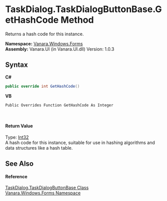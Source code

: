 # TaskDialog.TaskDialogButtonBase.GetHashCode Method 
 

Returns a hash code for this instance.

**Namespace:**&nbsp;<a href="c580cf52-4028-70db-28d0-f9b1abc03861">Vanara.Windows.Forms</a><br />**Assembly:**&nbsp;Vanara.UI (in Vanara.UI.dll) Version: 1.0.3

## Syntax

**C#**<br />
``` C#
public override int GetHashCode()
```

**VB**<br />
``` VB
Public Overrides Function GetHashCode As Integer
```

<br />

#### Return Value
Type: <a href="http://msdn2.microsoft.com/en-us/library/td2s409d" target="_blank">Int32</a><br />A hash code for this instance, suitable for use in hashing algorithms and data structures like a hash table.

## See Also


#### Reference
<a href="0d000645-81f6-42fb-27aa-bb7efd7b0c14">TaskDialog.TaskDialogButtonBase Class</a><br /><a href="c580cf52-4028-70db-28d0-f9b1abc03861">Vanara.Windows.Forms Namespace</a><br />